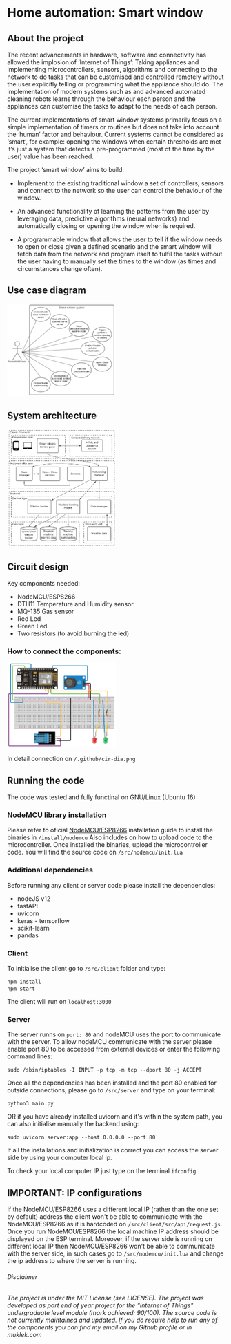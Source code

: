 # <b>Home automation: Smart window</b>

## About the project

The recent advancements in hardware, software and connectivity has allowed the implosion of ‘Internet of Things’: Taking appliances and implementing microcontrollers, sensors, algorithms and connecting to the network to do tasks that can be customised and controlled remotely without the user explicitly telling or programming what the appliance should do. The implementation of modern systems such as and advanced automated cleaning robots learns through the behaviour each person and the appliances can customise the tasks to adapt to the needs of each person.

The current implementations of smart window systems primarily focus on a simple implementation of timers or routines but does not take into account the ‘human’ factor and behaviour. Current systems cannot be considered as ‘smart’, for example: opening the windows when certain thresholds are met it’s just a system that detects a pre-programmed (most of the time by the user) value has been reached.

The project ‘smart window’ aims to build:

- Implement to the existing traditional window a set of controllers, sensors and connect to the network so the user can control the behaviour of the window.

- An advanced functionality of learning the patterns from the user by leveraging data, predictive algorithms (neural networks) and automatically closing or opening the window when is required.

- A programmable window that allows the user to tell if the window needs to open or close given a defined scenario and the smart window will fetch data from the network and program itself to fulfil the tasks without the user having to manually set the times to the window (as times and circumstances change often).



## Use case diagram

<img src='./.github/use-cas.png' width='50%'>

## System architecture

<img src='./.github/sys-arc.png' width='50%'>

## Circuit design

Key components needed:
- NodeMCU/ESP8266
- DTH11 Temperature and Humidity sensor
- MQ-135 Gas sensor
- Red Led
- Green Led
- Two resistors (to avoid burning the led)

### How to connect the components:

<img src='./.github/cir-dia.png' width='50%'>

In detail connection on `/.github/cir-dia.png`

## <b>Running the code</b>

The code was tested and fully functinal on GNU/Linux (Ubuntu 16)

### NodeMCU library installation

Please refer to oficial [NodeMCU/ESP8266](https://nodemcu.readthedocs.io/en/release/getting-started/) installation guide to install the binaries in `/install/nodemcu`
Also includes on how to upload code to the microcontroller. Once installed the binaries, upload the microcontroller code. You will find the source code on `/src/nodemcu/init.lua`

### Additional dependencies

Before running any client or server code please install the dependencies:

- nodeJS v12
- fastAPI
- uvicorn
- keras - tensorflow
- scikit-learn
- pandas

### Client

To initialise the client go to `/src/client` folder and type:

```
npm install
npm start
```

The client will run on `localhost:3000`

### Server

The server runns on `port: 80` and nodeMCU uses the port to communicate with the server. To allow nodeMCU communicate with the server please enable port 80 to be accessed from external devices or enter the following command lines: 

```
sudo /sbin/iptables -I INPUT -p tcp -m tcp --dport 80 -j ACCEPT
```
Once all the dependencies has been installed and the port 80 enabled for outside connections, please go to `/src/server` and type on your terminal:

```
python3 main.py
```

OR if you have already installed uvicorn and it's within the system path, you can also initialise manually the backend using:

```
sudo uvicorn server:app --host 0.0.0.0 --port 80
```

If all the installations and initialization is correct you can access the server side by using your computer local ip.

To check your local computer IP just type on the terminal `ifconfig`.

## <b>IMPORTANT: IP configurations</b>

If the NodeMCU/ESP8266 uses a different local IP (rather than the one set by default) address the client won't be able to communicate with the NodeMCU/ESP8266 as it is hardcoded on `/src/client/src/api/request.js`. Once you run NodeMCU/ESP8266 the local machine IP address should be displayed on the ESP terminal. Moreover, if the server side is running on different local IP then NodeMCU/ESP8266 won't be able to communicate with the server side, in such cases go to `/src/nodemcu/init.lua` and change the ip address to where the server is running.


###### Disclaimer

###### The project is under the MIT License (see LICENSE). The project was developed as part end of year project for the "Internet of Things" undergraduate level module (mark achieved: 90/100). The source code is not currently maintained and updated. If you do require help to run any of the components you can find my email on my Github profile or in muklek.com
